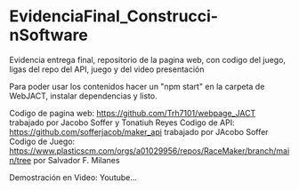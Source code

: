 # EvidenciaFinal_Construcci-nSoftware
Evidencia entrega final, repositorio de la pagina web, con codigo del juego, ligas del repo del API, juego y del video presentación

Para poder usar los contenidos hacer un "npm start" en la carpeta de WebJACT, instalar dependencias y listo. 

Codigo de pagina web: https://github.com/Trh7101/webpage_JACT trabajado por Jacobo Soffer y Tonatiuh Reyes
Codigo de API: https://github.com/sofferjacob/maker_api trabajado por JAcobo Soffer
Codigo de Juego: https://www.plasticscm.com/orgs/a01029956/repos/RaceMaker/branch/main/tree por Salvador F. Milanes


Demostración en Video: Youtube...
